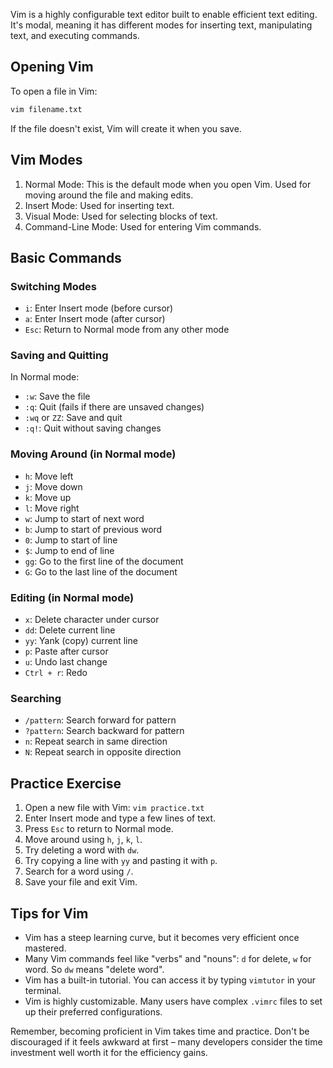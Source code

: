 Vim is a highly configurable text editor built to enable efficient text editing. It's modal, meaning it has different modes for inserting text, manipulating text, and executing commands.

## Opening Vim

To open a file in Vim:
```bash
vim filename.txt
```
If the file doesn't exist, Vim will create it when you save.

## Vim Modes

1. Normal Mode: This is the default mode when you open Vim. Used for moving around the file and making edits.
2. Insert Mode: Used for inserting text.
3. Visual Mode: Used for selecting blocks of text.
4. Command-Line Mode: Used for entering Vim commands.

## Basic Commands

### Switching Modes
- `i`: Enter Insert mode (before cursor)
- `a`: Enter Insert mode (after cursor)
- `Esc`: Return to Normal mode from any other mode

### Saving and Quitting
In Normal mode:
- `:w`: Save the file
- `:q`: Quit (fails if there are unsaved changes)
- `:wq` or `ZZ`: Save and quit
- `:q!`: Quit without saving changes

### Moving Around (in Normal mode)
- `h`: Move left
- `j`: Move down
- `k`: Move up
- `l`: Move right
- `w`: Jump to start of next word
- `b`: Jump to start of previous word
- `0`: Jump to start of line
- `$`: Jump to end of line
- `gg`: Go to the first line of the document
- `G`: Go to the last line of the document

### Editing (in Normal mode)
- `x`: Delete character under cursor
- `dd`: Delete current line
- `yy`: Yank (copy) current line
- `p`: Paste after cursor
- `u`: Undo last change
- `Ctrl + r`: Redo

### Searching
- `/pattern`: Search forward for pattern
- `?pattern`: Search backward for pattern
- `n`: Repeat search in same direction
- `N`: Repeat search in opposite direction

## Practice Exercise

1. Open a new file with Vim: `vim practice.txt`
2. Enter Insert mode and type a few lines of text.
3. Press `Esc` to return to Normal mode.
4. Move around using `h`, `j`, `k`, `l`.
5. Try deleting a word with `dw`.
6. Try copying a line with `yy` and pasting it with `p`.
7. Search for a word using `/`.
8. Save your file and exit Vim.

## Tips for Vim
- Vim has a steep learning curve, but it becomes very efficient once mastered.
- Many Vim commands feel like "verbs" and "nouns": `d` for delete, `w` for word. So `dw` means "delete word".
- Vim has a built-in tutorial. You can access it by typing `vimtutor` in your terminal.
- Vim is highly customizable. Many users have complex `.vimrc` files to set up their preferred configurations.

Remember, becoming proficient in Vim takes time and practice. Don't be discouraged if it feels awkward at first – many developers consider the time investment well worth it for the efficiency gains.